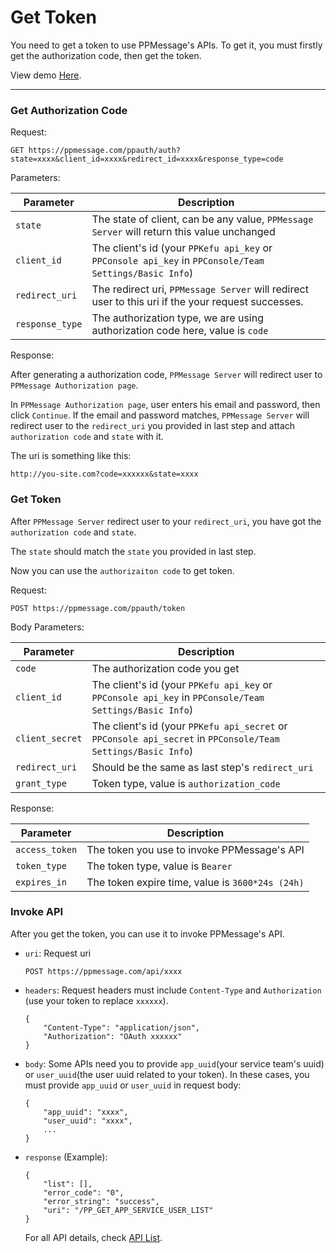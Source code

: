 # Get Token

You need to get a token to use PPMessage's APIs. To get it, you must firstly get the authorization code, then get the token.

View demo [Here](https://github.com/PPMESSAGE/ppmessage/tree/master/ppmessage/ppauth/demo).

---

### Get Authorization Code

Request:

```
GET https://ppmessage.com/ppauth/auth?state=xxxx&client_id=xxxx&redirect_id=xxxx&response_type=code
```

Parameters:

Parameter        | Description
-----------------|----------------------------
`state`          | The state of client, can be any value, `PPMessage Server` will return this value unchanged
`client_id`      | The client's id (your `PPKefu api_key` or `PPConsole api_key` in `PPConsole/Team Settings/Basic Info`)
`redirect_uri`   | The redirect uri, `PPMessage Server` will redirect user to this uri if the your request successes.
`response_type`  | The authorization type, we are using authorization code here, value is `code`

Response:

After generating a authorization code, `PPMessage Server` will redirect user to `PPMessage Authorization page`. 

In `PPMessage Authorization page`, user enters his email and password, then click `Continue`. If the email and password matches, `PPMessage Server` will redirect user to the `redirect_uri` you provided in last step and attach `authorization code` and `state` with it.

The uri is something like this:
```
http://you-site.com?code=xxxxxx&state=xxxx
```


### Get Token

After `PPMessage Server` redirect user to your `redirect_uri`, you have got the `authorization code` and `state`.

The `state` should match the `state` you provided in last step.

Now you can use the `authorizaiton code` to get token.

Request: 

```
POST https://ppmessage.com/ppauth/token
```

Body Parameters:

Parameter         | Description
------------------|-------------------------
`code`            | The authorization code you get
`client_id`       | The client's id (your `PPKefu api_key` or `PPConsole api_key` in `PPConsole/Team Settings/Basic Info`)
`client_secret`   | The client's id (your `PPKefu api_secret` or `PPConsole api_secret` in `PPConsole/Team Settings/Basic Info`)
`redirect_uri`    | Should be the same as last step's `redirect_uri`
`grant_type`      | Token type, value is `authorization_code`


Response:

Parameter        | Description
-----------------|-----------------------
`access_token`   | The token you use to invoke PPMessage's API
`token_type`     | The token type, value is `Bearer`
`expires_in`     | The token expire time, value is `3600*24s (24h)`


### Invoke API

After you get the token, you can use it to invoke PPMessage's API.
* `uri`: Request uri
  ```
  POST https://ppmessage.com/api/xxxx
  ```
  
* `headers`: Request headers must include `Content-Type` and `Authorization` (use your token to replace `xxxxxx`).
  ```
  {
      "Content-Type": "application/json",
      "Authorization": "OAuth xxxxxx"
  }
  ```
  
* `body`: Some APIs need you to provide `app_uuid`(your service team's uuid) or `user_uuid`(the user uuid related to your token). In these cases, you must provide `app_uuid` or `user_uuid` in request body:
  ```
  {
      "app_uuid": "xxxx",
      "user_uuid": "xxxx",
      ...
  }
  ```
 
* `response` (Example): 
  ```
  {
      "list": [],
      "error_code": "0",
      "error_string": "success",
      "uri": "/PP_GET_APP_SERVICE_USER_LIST"
  }
  ```
  
  For all API details, check [API List](./api/README.md).
